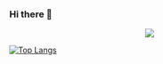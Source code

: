 ### Hi there 👋

<!--
**zendegani/zendegani** is a ✨ _special_ ✨ repository because its `README.md` (this file) appears on your GitHub profile.

Here are some ideas to get you started:

- 🔭 I’m currently working on ...
- 🌱 I’m currently learning ...
- 👯 I’m looking to collaborate on ...
- 🤔 I’m looking for help with ...
- 💬 Ask me about ...
- 📫 How to reach me: ...
- 😄 Pronouns: ...
- ⚡ Fun fact: ...
-->

<p align="center">
  <img src="https://github-readme-stats.vercel.app/api?username=zendegani&hide=stars&show_icons=true&theme=radical)](https://github.com/zendegani/github-readme-stats"/>
</p>

[![Top Langs](https://github-readme-stats.vercel.app/api/top-langs/?username=zendegani&layout=compact)](https://github.com/anuraghazra/github-readme-stats)
